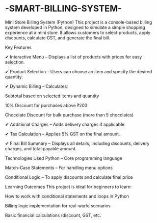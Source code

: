 # -SMART-BILLING-SYSTEM-
Mini Store Billing System (Python)
This project is a console-based billing system developed in Python, designed to simulate a simple shopping experience at a mini store. It allows customers to select products, apply discounts, calculate GST, and generate the final bill.

Key Features

✔ Interactive Menu – Displays a list of products with prices for easy selection.

✔ Product Selection – Users can choose an item and specify the desired quantity.

✔ Dynamic Billing – Calculates:

Subtotal based on selected items and quantity

10% Discount for purchases above ₹200

Chocolate Discount for bulk purchase (more than 5 chocolates)

✔ Additional Charges – Adds delivery charges if applicable.

✔ Tax Calculation – Applies 5% GST on the final amount.

✔ Final Bill Summary – Displays all details, including discounts, delivery charges, and total payable amount.


Technologies Used
Python – Core programming language

Match-Case Statements – For handling menu options

Conditional Logic – To apply discounts and calculate final price

Learning Outcomes
This project is ideal for beginners to learn:

How to work with conditional statements and loops in Python

Billing logic implementation for real-world scenarios

Basic financial calculations (discount, GST, etc.
